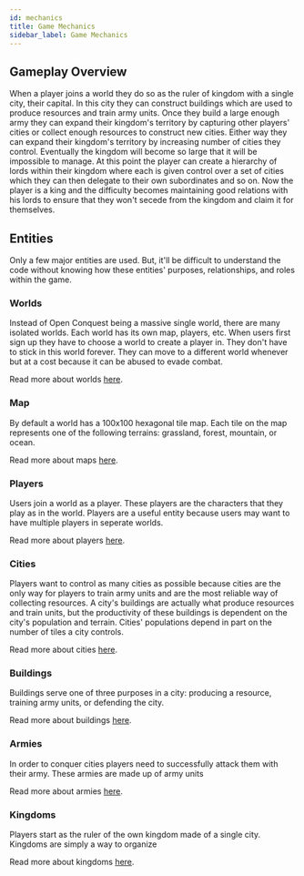 ```yaml
---
id: mechanics
title: Game Mechanics
sidebar_label: Game Mechanics
---
```


## Gameplay Overview

When a player joins a world they do so as the ruler of kingdom with a single city, their capital. In this city they can construct buildings which are used to produce resources and train army units. Once they build a large enough army they can expand their kingdom's territory by capturing other players' cities or collect enough resources to construct new cities. Either way they can expand their kingdom's territory by increasing number of cities they control. Eventually the kingdom will become so large that it will be impossible to manage. At this point the player can create a hierarchy of lords within their kingdom where each is given control over a set of cities which they can then delegate to their own subordinates and so on. Now the player is a king and the difficulty becomes maintaining good relations with his lords to ensure that they won't secede from the kingdom and claim it for themselves.

## Entities

Only a few major entities are used. But, it'll be difficult to understand the code without knowing how these entities' purposes, relationships, and roles within the game.

### Worlds

Instead of Open Conquest being a massive single world, there are many isolated worlds. Each world has its own map, players, etc. When users first sign up they have to choose a world to create a player in. They don't have to stick in this world forever. They can move to a different world whenever but at a cost because it can be abused to evade combat.

Read more about worlds [<span class="link">here</span>](world.md).

### Map

By default a world has a 100x100 hexagonal tile map. Each tile on the map represents one of the following terrains: grassland, forest, mountain, or ocean.

Read more about maps [<span class="link">here</span>](map.md).

### Players

Users join a world as a player. These players are the characters that they play as in the world. Players are a useful entity because users may want to have multiple players in seperate worlds.

Read more about players [<span class="link">here</span>](player.md).

### Cities

Players want to control as many cities as possible because cities are the only way for players to train army units and are the most reliable way of collecting resources. A city's buildings are actually what produce resources and train units, but the productivity of these buildings is dependent on the city's population and terrain. Cities' populations depend in part on the number of tiles a city controls.

Read more about cities [<span class="link">here</span>](city.md).

### Buildings

Buildings serve one of three purposes in a city: producing a resource, training army units, or defending the city.

Read more about buildings [<span class="link">here</span>](building.md).

### Armies



In order to conquer cities players need to successfully attack them with their army. These armies are made up of army units

Read more about armies [<span class="link">here</span>](army.md).

### Kingdoms

Players start as the ruler of the own kingdom made of a single city. Kingdoms are simply a way to organize 

Read more about kingdoms [<span class="link">here</span>](kingdom.md).
